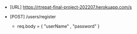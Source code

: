 - [URL] https://rtrepat-final-project-202207.herokuapp.com/s

- [POST] /users/register
  - req.body = { "userName" , "password" }
